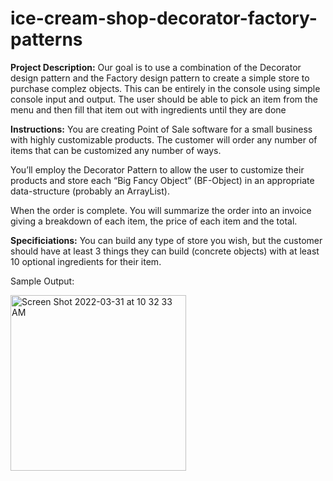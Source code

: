 # ice-cream-shop-decorator-factory-patterns

<b>Project Description:</b> Our goal is to use a combination of the Decorator design pattern and the Factory design pattern to create a simple store to purchase complez objects. This can be entirely in the console using simple console input and output. The user should be able to pick an item from the menu and then fill that item out with ingredients until they are done


<b>Instructions:</b> You are creating Point of Sale software for a small business with highly
customizable products.  The customer will order any number of items that can be
customized any number of ways.

You’ll employ the Decorator Pattern to allow the user to customize their products
and store each “Big Fancy Object” (BF-Object) in an appropriate data-structure
(probably an ArrayList).

When the order is complete.  You will summarize the order into an invoice giving
a breakdown of each item, the price of each item and the total.

<b>Specificiations:</b> You can build any type of store you wish, but the customer should have at least 3
things they can build (concrete objects) with at least 10 optional ingredients
for their item.

Sample Output:

<img width="281" alt="Screen Shot 2022-03-31 at 10 32 33 AM" src="https://user-images.githubusercontent.com/47539948/161115444-61ef60e5-246b-47af-9590-db842bf5e25b.png">

